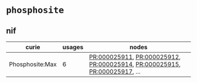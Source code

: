 # `phosphosite`

## nif

| curie           |   usages | nodes                                                                                                                                                                                                                                                                                                                |
|-----------------|----------|----------------------------------------------------------------------------------------------------------------------------------------------------------------------------------------------------------------------------------------------------------------------------------------------------------------------|
| Phosphosite:Max |        6 | [PR:000025911](http://purl.obolibrary.org/obo/PR_000025911), [PR:000025912](http://purl.obolibrary.org/obo/PR_000025912), [PR:000025914](http://purl.obolibrary.org/obo/PR_000025914), [PR:000025915](http://purl.obolibrary.org/obo/PR_000025915), [PR:000025917](http://purl.obolibrary.org/obo/PR_000025917), ... |

